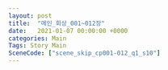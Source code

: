 ```yaml
---
layout: post
title:  "메인_회상_001~012장"
date:   2021-01-07 00:00:00 +0000
categories: Main
Tags: Story Main
SceneCode: ["scene_skip_cp001-012_q1_s10"]
---
```

